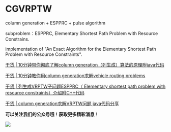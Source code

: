 # CGVRPTW
column generation + ESPPRC + pulse algorithm

subproblem：ESPPRC, Elementary Shortest Path Problem with Resource Constrains.

implementation of "An Exact Algorithm for the Elementary Shortest Path Problem with Resource Constraints".

[干货 | 10分钟带你彻底了解column generation（列生成）算法的原理附java代码
](https://www.jianshu.com/p/efb59a5d1b13)

[干货 | 10分钟教你用column generation求解vehicle routing problems
](https://www.jianshu.com/p/85c03ed31940)

[干货 | 列生成VRPTW子问题ESPPRC（ Elementary shortest path problem with resource constraints）介绍附C++代码
](https://www.jianshu.com/p/43746735b9b9)

[干货 | column generation求解VRPTW问题 java代码分享
](https://www.jianshu.com/p/7bec2d3fbc81)


**可以关注我们的公众号哦！获取更多精彩消息！**

![](http://upload-images.jianshu.io/upload_images/10386940-ba0c519723650398.jpg?imageMogr2/auto-orient/strip%7CimageView2/2/w/1240)





